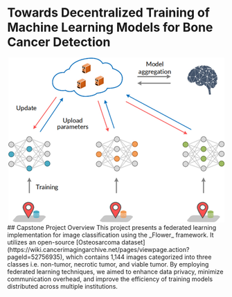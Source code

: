 # Towards Decentralized Training of Machine Learning Models for Bone Cancer Detection
<center>
    <div style="text-align: center;">
    <img src="figs/federated_learning_illustration.png" width="500"/>
    </div>    
</center>
## Capstone Project Overview
This project presents a federated learning implementation for image classification using the _Flower_ framework. It utilizes an open-source [Osteosarcoma dataset](https://wiki.cancerimagingarchive.net/pages/viewpage.action?pageId=52756935), which contains 1,144 images categorized into three classes i.e. non-tumor, necrotic tumor, and viable tumor. By employing federated learning techniques, we aimed to enhance data privacy, minimize communication overhead, and improve the efficiency of training models distributed across multiple institutions.
